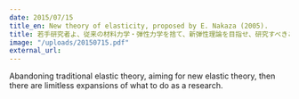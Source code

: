 ```yaml
---
date: 2015/07/15
title_en: New theory of elasticity, proposed by E. Nakaza (2005).
title: 若手研究者よ、従来の材料力学・弾性力学を捨て、新弾性理論を目指せ、研究すべきことが際限なく広る
image: "/uploads/20150715.pdf"
external_url:
---
```


Abandoning traditional elastic theory, aiming for new elastic theory, then there are limitless expansions of what to do as a research.
